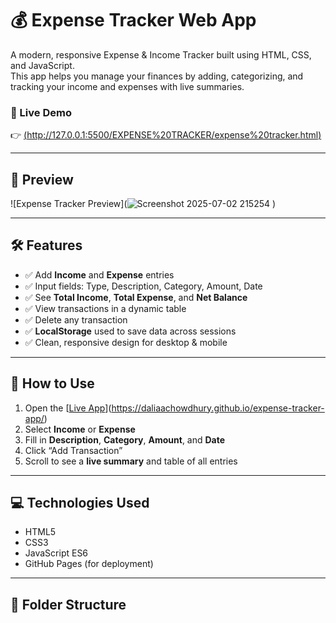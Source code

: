 # 💰 Expense Tracker Web App

A modern, responsive Expense & Income Tracker built using HTML, CSS, and JavaScript.  
This app helps you manage your finances by adding, categorizing, and tracking your income and expenses with live summaries.

### 🔗 Live Demo  
👉 [(http://127.0.0.1:5500/EXPENSE%20TRACKER/expense%20tracker.html)](https://daliaachowdhury.github.io/expense-tracker-app/)

---

## 📸 Preview

![Expense Tracker Preview](![Screenshot 2025-07-02 215254](https://github.com/user-attachments/assets/def7a99f-b76d-4721-8f02-2dc308e30698)
)

---

## 🛠️ Features

- ✅ Add **Income** and **Expense** entries
- ✅ Input fields: Type, Description, Category, Amount, Date
- ✅ See **Total Income**, **Total Expense**, and **Net Balance**
- ✅ View transactions in a dynamic table
- ✅ Delete any transaction
- ✅ **LocalStorage** used to save data across sessions
- ✅ Clean, responsive design for desktop & mobile

---

## 🚀 How to Use

1. Open the [[Live App](http://127.0.0.1:5500/EXPENSE%20TRACKER/expense%20tracker.html)](https://daliaachowdhury.github.io/expense-tracker-app/)  
2. Select **Income** or **Expense**
3. Fill in **Description**, **Category**, **Amount**, and **Date**
4. Click “Add Transaction”
5. Scroll to see a **live summary** and table of all entries

---

## 💻 Technologies Used

- HTML5
- CSS3
- JavaScript ES6
- GitHub Pages (for deployment)

---

## 📁 Folder Structure


